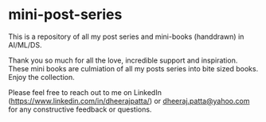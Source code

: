 # mini-post-series
This is a repository of all my post series and mini-books (handdrawn) in AI/ML/DS.


Thank you so much for all the love, incredible support and inspiration. 
These mini books are culmiation of all my posts series into bite sized books. Enjoy the collection.

Please feel free to reach out to me on LinkedIn (https://www.linkedin.com/in/dheerajpatta/) or dheeraj.patta@yahoo.com for any constructive feedback or questions.
